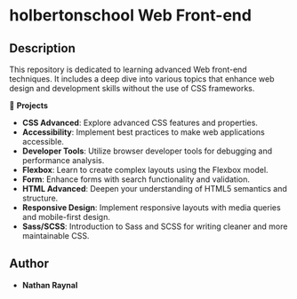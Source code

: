 # holbertonschool Web Front-end

## Description
This repository is dedicated to learning advanced Web front-end techniques. It includes a deep dive into various topics that enhance web design and development skills without the use of CSS frameworks.

📁 **Projects**
- **CSS Advanced**: Explore advanced CSS features and properties.
- **Accessibility**: Implement best practices to make web applications accessible.
- **Developer Tools**: Utilize browser developer tools for debugging and performance analysis.
- **Flexbox**: Learn to create complex layouts using the Flexbox model.
- **Form**: Enhance forms with search functionality and validation.
- **HTML Advanced**: Deepen your understanding of HTML5 semantics and structure.
- **Responsive Design**: Implement responsive layouts with media queries and mobile-first design.
- **Sass/SCSS**: Introduction to Sass and SCSS for writing cleaner and more maintainable CSS.

## Author
- **Nathan Raynal**
